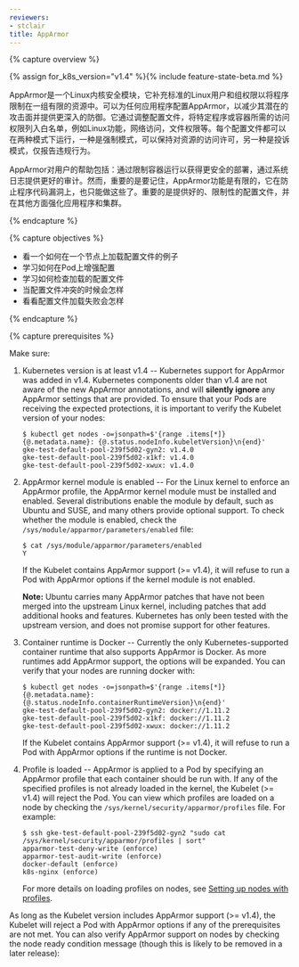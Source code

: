 ```yaml
---
reviewers:
- stclair
title: AppArmor
---
```


{% capture overview %}

{% assign for_k8s_version="v1.4" %}{% include feature-state-beta.md %}


AppArmor是一个Linux内核安全模块，它补充标准的Linux用户和组权限以将程序限制在一组有限的资源中。可以为任何应用程序配置AppArmor，以减少其潜在的攻击面并提供更深入的防御。它通过调整配置文件，将特定程序或容器所需的访问权限列入白名单，例如Linux功能，网络访问，文件权限等。每个配置文件都可以在两种模式下运行，一种是强制模式，可以保持对资源的访问许可，另一种是投诉模式，仅报告违规行为。

AppArmor对用户的帮助包括：通过限制容器运行以获得更安全的部署，通过系统日志提供更好的审计。然而，重要的是要记住，AppArmor功能是有限的，它在防止程序代码漏洞上，也只能做这些了。重要的是提供好的、限制性的配置文件，并在其他方面强化应用程序和集群。


{% endcapture %}

{% capture objectives %}

* 看一个如何在一个节点上加载配置文件的例子
* 学习如何在Pod上增强配置
* 学习如何检查加载的配置文件
* 当配置文件冲突的时候会怎样
* 看看配置文件加载失败会怎样

{% endcapture %}

{% capture prerequisites %}

Make sure:

1. Kubernetes version is at least v1.4 -- Kubernetes support for AppArmor was added in
   v1.4. Kubernetes components older than v1.4 are not aware of the new AppArmor annotations, and
   will **silently ignore** any AppArmor settings that are provided. To ensure that your Pods are
   receiving the expected protections, it is important to verify the Kubelet version of your nodes:

   ```shell
   $ kubectl get nodes -o=jsonpath=$'{range .items[*]}{@.metadata.name}: {@.status.nodeInfo.kubeletVersion}\n{end}'
   gke-test-default-pool-239f5d02-gyn2: v1.4.0
   gke-test-default-pool-239f5d02-x1kf: v1.4.0
   gke-test-default-pool-239f5d02-xwux: v1.4.0
   ```

2. AppArmor kernel module is enabled -- For the Linux kernel to enforce an AppArmor profile, the
   AppArmor kernel module must be installed and enabled. Several distributions enable the module by
   default, such as Ubuntu and SUSE, and many others provide optional support. To check whether the
   module is enabled, check the `/sys/module/apparmor/parameters/enabled` file:

   ```shell
   $ cat /sys/module/apparmor/parameters/enabled
   Y
   ```

   If the Kubelet contains AppArmor support (>= v1.4), it will refuse to run a Pod with AppArmor
   options if the kernel module is not enabled.

   **Note:** Ubuntu carries many AppArmor patches that have not been merged into the upstream Linux
    kernel, including patches that add additional hooks and features. Kubernetes has only been
    tested with the upstream version, and does not promise support for other features.

3. Container runtime is Docker -- Currently the only Kubernetes-supported container runtime that
   also supports AppArmor is Docker. As more runtimes add AppArmor support, the options will be
   expanded. You can verify that your nodes are running docker with:

   ```shell
   $ kubectl get nodes -o=jsonpath=$'{range .items[*]}{@.metadata.name}: {@.status.nodeInfo.containerRuntimeVersion}\n{end}'
   gke-test-default-pool-239f5d02-gyn2: docker://1.11.2
   gke-test-default-pool-239f5d02-x1kf: docker://1.11.2
   gke-test-default-pool-239f5d02-xwux: docker://1.11.2
   ```

   If the Kubelet contains AppArmor support (>= v1.4), it will refuse to run a Pod with AppArmor
   options if the runtime is not Docker.

4. Profile is loaded -- AppArmor is applied to a Pod by specifying an AppArmor profile that each
   container should be run with. If any of the specified profiles is not already loaded in the
   kernel, the Kubelet (>= v1.4) will reject the Pod. You can view which profiles are loaded on a
   node by checking the `/sys/kernel/security/apparmor/profiles` file. For example:

   ```shell
   $ ssh gke-test-default-pool-239f5d02-gyn2 "sudo cat /sys/kernel/security/apparmor/profiles | sort"
   apparmor-test-deny-write (enforce)
   apparmor-test-audit-write (enforce)
   docker-default (enforce)
   k8s-nginx (enforce)
   ```

   For more details on loading profiles on nodes, see
   [Setting up nodes with profiles](#setting-up-nodes-with-profiles).

As long as the Kubelet version includes AppArmor support (>= v1.4), the Kubelet will reject a Pod
with AppArmor options if any of the prerequisites are not met. You can also verify AppArmor support
on nodes by checking the node ready condition message (though this is likely to be removed in a
later release):
